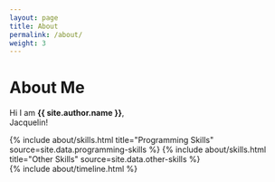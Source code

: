 ```yaml
---
layout: page
title: About
permalink: /about/
weight: 3
---
```


# **About Me**

Hi I am **{{ site.author.name }}**,<br>
Jacquelin!

<div class="row">
{% include about/skills.html title="Programming Skills" source=site.data.programming-skills %}
{% include about/skills.html title="Other Skills" source=site.data.other-skills %}
</div>

<div class="row">
{% include about/timeline.html %}
</div>
